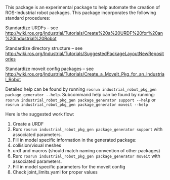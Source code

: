This package is an experimental package to help automate the creation of ROS-Industrial robot packages.  This package incorporates the following standard procedures:

Standardize URDFs – see http://wiki.ros.org/Industrial/Tutorials/Create%20a%20URDF%20for%20an%20Industrial%20Robot

Standardize directory structure – see http://wiki.ros.org/Industrial/Tutorials/SuggestedPackageLayoutNewRepositories

Standardize moveit config packages – see http://wiki.ros.org/Industrial/Tutorials/Create_a_MoveIt_Pkg_for_an_Industrial_Robot

Detailed help can be found by running ```rosrun industrial_robot_pkg_gen package_generator --help```.  Subcommand help can be found by running: ```rosrun industrial_robot_pkg_gen package_generator support --help``` or ```rosrun industrial_robot_pkg_gen package_generator moveit --help```

Here is the suggested work flow:

1.	Create a URDF
1.	Run: ```rosrun industrial_robot_pkg_gen package_generator support``` with associated parameters.
1.	Fill in model specific information in the generated package:
 1.	collision/visual meshes
 1.	urdf and macros (should match naming convention of other packages)
1.	Run: ```rosrun industrial_robot_pkg_gen package_generator moveit``` with associated parameters.
1.	Fill in model specific parameters for the moveit config
 1.	Check joint_limits.yaml for proper values
